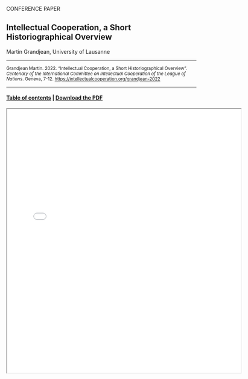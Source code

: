 CONFERENCE PAPER

## Intellectual Cooperation, a Short Historiographical Overview

Martin Grandjean, University of Lausanne

<hr>

<small>Grandjean Martin. 2022. “Intellectual Cooperation, a Short Historiographical Overview”. _Centenary of the International Committee on Intellectual Cooperation of the League of Nations_. Geneva, 7-12. https://intellectualcooperation.org/grandjean-2022 </small>

<hr>

#### [Table of contents](url) |  [Download the PDF](url) 

<iframe src="files/IntellectualCooperation_2022.pdf" width="620px" height="700px">

  
  
